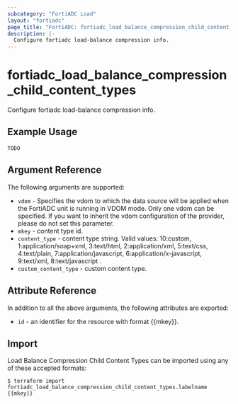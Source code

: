 ```yaml
---
subcategory: "FortiADC Load"
layout: "fortiadc"
page_title: "FortiADC: fortiadc_load_balance_compression_child_content_types"
description: |-
  Configure fortiadc load-balance compression info.
---
```


# fortiadc_load_balance_compression_child_content_types
Configure fortiadc load-balance compression info.

## Example Usage
```hcl
TODO
```

## Argument Reference

The following arguments are supported:

* `vdom` - Specifies the vdom to which the data source will be applied when the FortiADC unit is running in VDOM mode. Only one vdom can be specified. If you want to inherit the vdom configuration of the provider, please do not set this parameter.
* `mkey` - content type id.
* `content_type` - content type string. Valid values: 10:custom, 1:application/soap+xml, 3:text/html, 2:application/xml, 5:text/css, 4:text/plain, 7:application/javascript, 6:application/x-javascript, 9:text/xml, 8:text/javascript .
* `custom_content_type` - custom content type. 

## Attribute Reference

In addition to all the above arguments, the following attributes are exported:
* `id` - an identifier for the resource with format {{mkey}}.

## Import
 Load Balance Compression Child Content Types can be imported using any of these accepted formats:
```
$ terraform import fortiadc_load_balance_compression_child_content_types.labelname {{mkey}}
```
